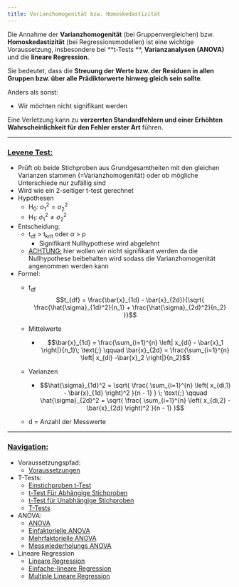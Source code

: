 ```yaml
---
title: Varianzhomogenität bzw. Homoskedastizität
---
```


Die Annahme der **Varianzhomogenität** (bei Gruppenvergleichen) bzw. **Homoskedastizität** (bei Regressionsmodellen) ist eine wichtige Voraussetzung,  insbesondere bei \*\*t-Tests \*\*, **Varianzanalysen (ANOVA)** und die **lineare Regression**.

Sie bedeutet, dass die **Streuung der Werte bzw. der Residuen in allen Gruppen bzw. über alle Prädiktorwerte hinweg gleich sein sollte**.

Anders als sonst:

* Wir möchten nicht signifikant werden

Eine Verletzung kann zu **verzerrten Standardfehlern und einer Erhöhten Wahrscheinlichkeit für den Fehler erster Art** führen.

---

### <u>Levene Test:</u>

* Prüft ob beide Stichproben aus Grundgesamtheiten mit den gleichen Varianzen stammen (=Varianzhomogenität) oder ob mögliche Unterschiede nur zufällig sind
* Wird wie ein 2-seitiger t-test gerechnet
* Hypothesen
  * H<sub>0</sub>: $\sigma_{1}^2 = \sigma_{2}^2$
  * H<sub>1</sub>: $\sigma_{1}^2 \neq \sigma_{2}^2$
* Entscheidung:
  * t<sub>df</sub> > t<sub>krit</sub> oder $\alpha$ > p
    * Signifikant Nullhypothese wird abgelehnt
  * <u>ACHTUNG:</u> hier wollen wir nicht signifikant werden da die Nullhypothese beibehalten wird sodass die Varianzhomogenität angenommen werden kann
* Formel:
  * t<sub>df</sub>$$t_{df} = \frac{\bar{x}_{1d} - \bar{x}_{2d}}{\sqrt{ \frac{\hat{\sigma}_{1d}^2}{n_1} + \frac{\hat{\sigma}_{2d}^2}{n_2} }}$$
  
  * Mittelwerte 
    * $$\bar{x}_{1d} = \frac{\sum_{i=1}^{n} \left| x_{di} - \bar{x}_1 \right|}{n_1}\; \text{;} \qquad \bar{x}_{2d} = \frac{\sum_{i=1}^{n} \left| x_{di} -\bar{x}_2 \right|}{n_2}$$
  
  * Varianzen 
    * $$\hat{\sigma}_{1d}^2 = \sqrt{ \frac{ \sum_{i=1}^{n} \left( x_{di,1} - \bar{x}_{1d} \right)^2 }{n - 1} } \; \text{;} \qquad \hat{\sigma}_{2d}^2 = \sqrt{ \frac{ \sum_{i=1}^{n} \left( x_{di,2} - \bar{x}_{2d} \right)^2 }{n - 1} }$$
  
  * d =  Anzahl der Messwerte

---

### <u>Navigation:</u>

* Voraussetzungspfad:
  * [Voraussetzungen](/varianzhomogenitaet-ja-nein)
* T-Tests:
  * [Einstichproben t-Test](/einstichproben-t-test)
  * [t-Test Für Abhängige Stichproben](/t-test-fuer-abhaengige-stichproben)
  * [t-Test für Unabhängige Stichproben](/t-test-fuer-unabhaengige-stichproben)
  * [T-Tests](/t-tests)
* ANOVA:
  * [ANOVA](/anova)
  * [Einfaktorielle ANOVA](/einfaktorielle-anova)
  * [Mehrfaktorielle ANOVA](/mehrfaktorielle-anova)
  * [Messwiederholungs ANOVA](/messwiederholungs-anova)
* Lineare Regression
  * [Lineare Regression](/lineare-regression)
  * [Einfache-lineare Regression](/einfache-lineare-regression)
  * [Multiple Lineare Regression](/Multiple-lineare-regression)

